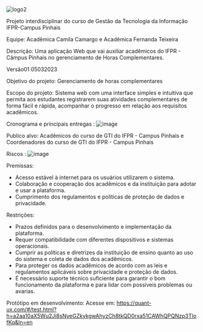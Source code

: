  
![logo2](https://github.com/fernandat87/projetohoracom/assets/114197402/60955dc6-016f-455a-8161-ea819a95f52d)


Projeto interdisciplinar do curso de Gestão da Tecnologia da Informação IFPR-Campus Pinhais 

Equipe:
Acadêmica Camila Camargo e Acadêmica Fernanda Teixeira

Descrição:
Uma aplicação Web que vai auxiliar acadêmicos do IFPR - Câmpus Pinhais no gerenciamento de Horas Complementares.

Versão01 05032023

Objetivo do projeto:
Gerenciamento de horas complementares 

Escopo do projeto:
Sistema web com uma interface simples e intuitiva que permita aos estudantes registrarem suas atividades complementares de forma fácil e rápida, acompanhar o progresso em relação aos requisitos acadêmicos.


Cronograma e principais entregas :
![image](https://github.com/fernandat87/projetohoracom/assets/114197402/0e53fe2b-c4d3-4e18-a9a6-f36fc177a630)


Publico alvo:
Acadêmicos do curso de GTI do IFPR - Campus Pinhais e Coordenadores do curso de GTI do IFPR - Campus Pinhais

Riscos : 
![image](https://github.com/fernandat87/projetohoracom/assets/114197402/c1d6996b-d699-45d7-9ca9-435bb3940012)


Premissas:
- Acesso estável à internet para os usuários utilizarem o sistema.
- Colaboração e cooperação dos acadêmicos e da instituição para adotar e usar a plataforma.
- Cumprimento dos regulamentos e políticas de proteção de dados e privacidade.

Restrições:
- Prazos definidos para o desenvolvimento e implementação da plataforma.
- Requer compatibilidade com diferentes dispositivos e sistemas operacionais.
- Cumprir as políticas e diretrizes da instituição de ensino quanto ao uso do sistema e coleta de dados dos acadêmicos.
- Para proteger os dados acadêmicos de acordo com as leis e regulamentos aplicáveis sobre privacidade e proteção de dados.
- É necessário suporte técnico suficiente para garantir o bom funcionamento da plataforma e para lidar com possíveis problemas ou avarias.


Protótipo em desenvolvimento:
Acesse em: https://quant-ux.com/#/test.html?h=a2aa10aX5Wu2Ji8sNyeGZkykgwAhyzCh8tkQD0rxa51CAWhQPQNzp3TlofKq&ln=en 





